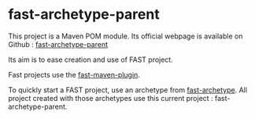 # fast-archetype-parent

This project is a Maven POM module.
Its official webpage is available on Github : [fast-archetype-parent](http://smile-sa.github.io/fast-archetype-parent)

Its aim is to ease creation and use of FAST project.

Fast projects use the [fast-maven-plugin](http://smile-sa.github.io/fast-maven-plugin).

To quickly start a FAST project, use an archetype from [fast-archetype](http://smile-sa.github.io/fast-archetype).
All project created with those archetypes use this current project : fast-archetype-parent.




